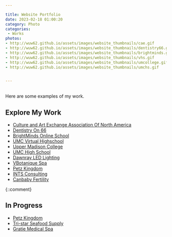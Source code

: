 ```yaml
---

title: Website Portfolio
date: 2023-02-18 01:00:20
category: Photo
categories:
 - Works
photos: 
- http://wuw62.github.io/assets/images/website_thumbnails/cae.gif
- http://wuw62.github.io/assets/images/website_thumbnails/dentistry66.gif
- http://wuw62.github.io/assets/images/website_thumbnails/brightminds.gif
- http://wuw62.github.io/assets/images/website_thumbnails/vhs.gif
- http://wuw62.github.io/assets/images/website_thumbnails/umcollege.gif
- http://wuw62.github.io/assets/images/website_thumbnails/umchs.gif


---
```

<br/>
Here are some examples of my work.

## Explore My Work

- [Culture and Art Exchange Association Of North America](https://caeassociation.com/)
- [Dentistry On 66](https://www.dentistryon66.com/)
- [BrightMinds Online School](https://brightmindsonlineschool.ca/)
- [UMC Virtual Highschool](https://umcvirtualhighschool.com/)
- [Upper Madison College](https://umcollege.ca/)
- [UMC High School](https://umchighschool.com/)
- [Dawnray LED Lighting](https://dawnray.space/)
- [VBotanique Spa](https://vbotanique.com/)
- [Petz Kingdom](https://petzkingdom.ca/)
- [INTS Consulting](https://intscanada.com/)
- [Canbaby Fertility](https://canbaby.ca/)

{::comment}
## In Progress

- [Petz Kingdom](https://petzkingdom.ca/)
- [Tri-star Seafood Supply](https://tri-star.tttttt.ca/)
- [Gratie Medical Spa](https://gratiemedicalspa.com/)
